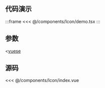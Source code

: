 ## 代码演示

:::frame
<<< @/components/Icon/demo.tsx
:::

## 参数

<[vuese](@/components/Icon/index.vue)

## 源码

<<< @/components/Icon/index.vue
